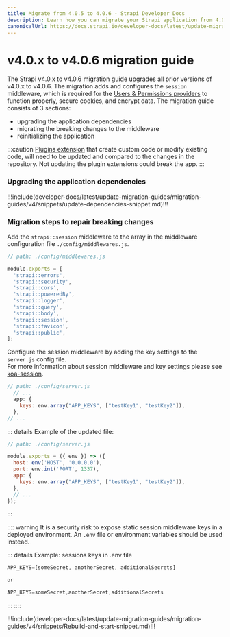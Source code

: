 ```yaml
---
title: Migrate from 4.0.5 to 4.0.6 - Strapi Developer Docs
description: Learn how you can migrate your Strapi application from 4.0.5 to 4.0.6.
canonicalUrl: https://docs.strapi.io/developer-docs/latest/update-migration-guides/migration-guides/v4/migration-guide-4.0.x-to4.0.6.html
---
```


# v4.0.x to v4.0.6 migration guide
<!---
Add 2-3 sentences summarizing the purpose of the migration
--->
The Strapi v4.0.x to v4.0.6 migration guide upgrades all prior versions of v4.0.x to v4.0.6. The migration adds and configures the `session` middleware, which is required for the [Users & Permissions providers](https://docs.strapi.io/user-docs/latest/settings/configuring-users-permissions-plugin-settings.html) to function properly, secure cookies, and encrypt data. The migration guide consists of 3 sections: 
  - upgrading the application dependencies
  - migrating the breaking changes to the middleware
  - reinitializing the application

<!-- 
General plugin extension callout
 -->


:::caution
 [Plugins extension](/developer-docs/latest/plugins/users-permissions.md) that create custom code or modify existing code, will need to be updated and compared to the changes in the repository. Not updating the plugin extensions could break the app.
:::


### Upgrading the application dependencies

<!---
The "update-dependencies-snippet" is used to make the migration follow a single document. Reuse the snippit in new migration guides for consistency and to save time. 
-->

!!!include(developer-docs/latest/update-migration-guides/migration-guides/v4/snippets/update-dependencies-snippet.md)!!!

<!-- 
end of snippet 
-->
<!--
Version-specific migration steps go here
-->
### Migration steps to repair breaking changes

Add the `strapi::session` middleware to the array in the middleware configuration file `./config/middlewares.js`. 

```jsx
// path: ./config/middlewares.js

module.exports = [
  'strapi::errors',
  'strapi::security',
  'strapi::cors',
  'strapi::poweredBy',
  'strapi::logger',
  'strapi::query',
  'strapi::body',
  'strapi::session',
  'strapi::favicon',
  'strapi::public',
];
```


Configure the session middleware by adding the key settings to the `server.js` config file. <br>
For more information about session middleware and key settings please see [koa-session](https://github.com/koajs/session/blob/master/Readme.md).
 <!--requires keys to secure the cookies and encrypt data, for more information please see [koa-session](https://github.com/koajs/session/blob/master/Readme.md). In order to properly configure the middleware add the key settings to the `server.js` config file:-->

```jsx
// path: ./config/server.js
  // ...
  app: {
    keys: env.array("APP_KEYS", ["testKey1", "testKey2"]),
  },
// ...
```
::: details Example of the updated file:
```jsx
// path: ./config/server.js

module.exports = ({ env }) => ({
  host: env('HOST', '0.0.0.0'),
  port: env.int('PORT', 1337),
  app: {
    keys: env.array("APP_KEYS", ["testKey1", "testKey2"]),
  },
  // ...
});
```
:::

:::: warning
It is a security risk to expose static session middleware keys in a deployed environment. An `.env` file or environment variables should be used instead.

::: details Example: sessions keys in .env file

```js
APP_KEYS=[someSecret, anotherSecret, additionalSecrets]

or 

APP_KEYS=someSecret,anotherSecret,additionalSecrets
```

:::
::::
<!-- end of version-specific migration steps
-->

<!--
Rebuild-and-start snippit here 
-->

!!!include(developer-docs/latest/update-migration-guides/migration-guides/v4/snippets/Rebuild-and-start-snippet.md)!!!


<!-- End of migration guide -->